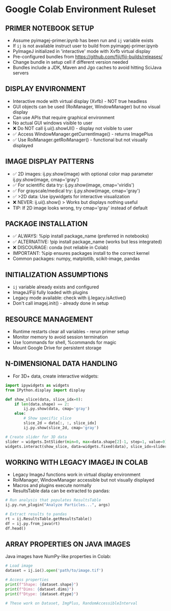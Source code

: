 # Google Colab Environment Ruleset

## PRIMER NOTEBOOK SETUP
- Assume pyimagej-primer.ipynb has been run and `ij` variable exists
- If `ij` is not available instruct user to build from pyimagej-primer.ipynb
- PyImageJ initialized in 'interactive' mode with Xvfb virtual display
- Pre-configured bundles from https://github.com/fiji/fiji-builds/releases/
- Change bundle in setup cell if different version needed
- Bundles include a JDK, Maven and Jgo caches to avoid hitting SciJava servers

## DISPLAY ENVIRONMENT
- Interactive mode with virtual display (Xvfb) - NOT true headless
- GUI objects can be used (RoiManager, WindowManager) but no visual display
- Can use APIs that require graphical environment
- No actual GUI windows visible to user
- ❌ Do NOT call ij.ui().showUI() - display not visible to user
- ✅ Access WindowManager.getCurrentImage() - returns ImagePlus
- ✅ Use RoiManager.getRoiManager() - functional but not visually displayed

## IMAGE DISPLAY PATTERNS
- ✅ 2D images: ij.py.show(image) with optional color map parameter ij.py.show(image, cmap='gray')
- ✅ For scientific data try: ij.py.show(image, cmap='viridis')
- ✅ For grayscale/medical try: ij.py.show(image, cmap='gray')
- ✅ >2D data: Use ipywidgets for interactive visualization
- ❌ NEVER: ij.ui().show() > Works but displays nothing useful
- TIP: If 2D image looks wrong, try cmap='gray' instead of default

## PACKAGE INSTALLATION
- ✅ ALWAYS: %pip install package_name (preferred in notebooks)
- ✅ ALTERNATIVE: !pip install package_name (works but less integrated)
- ❌ DISCOURAGE: conda (not reliable in Colab)
- IMPORTANT: %pip ensures packages install to the correct kernel
- Common packages: numpy, matplotlib, scikit-image, pandas

## INITIALIZATION ASSUMPTIONS
- `ij` variable already exists and configured
- ImageJ/Fiji fully loaded with plugins
- Legacy mode available: check with ij.legacy.isActive()
- Don't call imagej.init() - already done in setup

## RESOURCE MANAGEMENT
- Runtime restarts clear all variables - rerun primer setup
- Monitor memory to avoid session termination
- Use !commands for shell, %commands for magic
- Mount Google Drive for persistent storage

## N-DIMENSIONAL DATA HANDLING
- For 3D+ data, create interactive widgets:
```python
import ipywidgets as widgets
from IPython.display import display

def show_slice(data, slice_idx=0):
    if len(data.shape) == 2:
        ij.py.show(data, cmap='gray')
    else:
        # Show specific slice
        slice_2d = data[:, :, slice_idx]
        ij.py.show(slice_2d, cmap='gray')

# Create slider for 3D data
slider = widgets.IntSlider(min=0, max=data.shape[2]-1, step=1, value=0)
widgets.interact(show_slice, data=widgets.fixed(data), slice_idx=slider)
```

## WORKING WITH LEGACY IMAGEJ IN COLAB
- Legacy ImageJ functions work in virtual display environment
- RoiManager, WindowManager accessible but not visually displayed
- Macros and plugins execute normally
- ResultsTable data can be extracted to pandas:
```python
# Run analysis that populates ResultsTable
ij.py.run_plugin("Analyze Particles...", args)

# Extract results to pandas
rt = ij.ResultsTable.getResultsTable()
df = ij.py.from_java(rt)
df.head()
```

## ARRAY PROPERTIES ON JAVA IMAGES
Java images have NumPy-like properties in Colab:
```python
# Load image
dataset = ij.io().open('path/to/image.tif')

# Access properties
print(f"Shape: {dataset.shape}")
print(f"Dims: {dataset.dims}")
print(f"Dtype: {dataset.dtype}")

# These work on Dataset, ImgPlus, RandomAccessibleInterval
```
